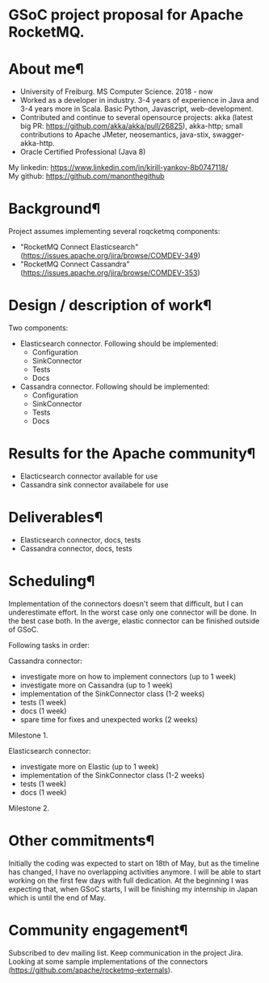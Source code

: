 # GSoC project proposal for Apache RocketMQ.
# About me¶
 - University of Freiburg. MS Computer Science. 2018 - now 
 - Worked as a developer in industry. 3-4 years of experience in Java and 3-4 years more in Scala. Basic Python, Javascript, web-development. 
 - Contributed and continue to several opensource projects: akka (latest big PR: https://github.com/akka/akka/pull/26825), akka-http; small contributions to Apache JMeter, neosemantics, java-stix, swagger-akka-http. 
 - Oracle Certified Professional (Java 8)
 
My linkedin: https://www.linkedin.com/in/kirill-yankov-8b0747118/  
My github: https://github.com/manonthegithub
# Background¶
Project assumes implementing several roqcketmq components:
- "RocketMQ Connect Elasticsearch"(https://issues.apache.org/jira/browse/COMDEV-349)
- "RocketMQ Connect Cassandra"(https://issues.apache.org/jira/browse/COMDEV-353)
# Design / description of work¶
Two components:
 - Elasticsearch connector. Following should be implemented:
   - Configuration
   - SinkConnector
   - Tests
   - Docs
 - Cassandra connector. Following should be implemented:
   - Configuration
   - SinkConnector
   - Tests
   - Docs

# Results for the Apache community¶
- Elacticsearch connector available for use
- Cassandra sink connector availabele for use
# Deliverables¶
- Elasticsearch connector, docs, tests
- Cassandra connector, docs, tests
# Scheduling¶
Implementation of the connectors doesn't seem that difficult, but I can underestimate effort. In the worst case only one connector will be done. In the best case both. In the averge, elastic connector can be finished outside of GSoC.

Following tasks in order:  

Cassandra connector:  
- investigate more on how to implement connectors (up to 1 week)
- investigate more on Cassandra (up to 1 week)
- implementation of the SinkConnector class (1-2 weeks)
- tests (1 week)
- docs (1 week)
- spare time for fixes and unexpected works (2 weeks)

Milestone 1.

Elasticsearch connector:
- investigate more on Elastic (up to 1 week)
- implementation of the SinkConnector class (1-2 weeks)
- tests (1 week)
- docs (1 week)

Milestone 2.

# Other commitments¶
Initially the coding was expected to start on 18th of May, but as the timeline has changed, I have no overlapping activities anymore. I will be able to start working on the first few days with full dedication. At the beginning I was expecting that, when GSoC starts, I will be finishing my internship in Japan which is until the end of May.

# Community engagement¶
Subscribed to dev mailing list. Keep communication in the project Jira. Looking at some sample implementations of the connectors (https://github.com/apache/rocketmq-externals).

<!--In particular with Apache $Project, including project mailing lists, wikis, issue trackers, test systems.
This should show a rough understanding of working with open source communities. You should be engaged with the rest of the community both before coding start (e.g. to develop this proposal) and during the project.
Include any planned user testing, prototypes, code review.-->

